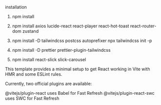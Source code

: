 installation

1. npm install

2. npm install axios lucide-react react-player react-hot-toast react-router-dom zustand

3. npm install -D tailwindcss postcss autoprefixer npx tailwindcss init -p

4. npm install -D prettier prettier-plugin-tailwindcss

5. npm install react-slick slick-carousel

This template provides a minimal setup to get React working in Vite with HMR and some ESLint rules.

Currently, two official plugins are available:

@vitejs/plugin-react uses Babel for Fast Refresh
@vitejs/plugin-react-swc uses SWC for Fast Refresh